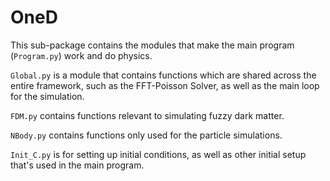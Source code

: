 # OneD
This sub-package contains the modules that make the main program (`Program.py`) work and do physics.

`Global.py` is a module that contains functions which are shared across the entire framework, such as the FFT-Poisson Solver, as well as the main loop for the simulation.

`FDM.py` contains functions relevant to simulating fuzzy dark matter. 

`NBody.py` contains functions only used for the particle simulations.

`Init_C.py` is for setting up initial conditions, as well as other initial setup that's used in the main program.